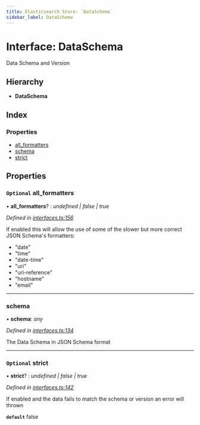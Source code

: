 ```yaml
---
title: Elasticsearch Store: `DataSchema`
sidebar_label: DataSchema
---
```


# Interface: DataSchema

Data Schema and Version

## Hierarchy

* **DataSchema**

## Index

### Properties

* [all_formatters](dataschema.md#optional-all_formatters)
* [schema](dataschema.md#schema)
* [strict](dataschema.md#optional-strict)

## Properties

### `Optional` all_formatters

• **all_formatters**? : *undefined | false | true*

*Defined in [interfaces.ts:156](https://github.com/terascope/teraslice/blob/f95bb5556/packages/elasticsearch-store/src/interfaces.ts#L156)*

If enabled this will allow the use of some of
the slower but more correct JSON Schema's formatters:

- "date"
- "time"
- "date-time"
- "uri"
- "uri-reference"
- "hostname"
- "email"

___

###  schema

• **schema**: *any*

*Defined in [interfaces.ts:134](https://github.com/terascope/teraslice/blob/f95bb5556/packages/elasticsearch-store/src/interfaces.ts#L134)*

The Data Schema in JSON Schema format

___

### `Optional` strict

• **strict**? : *undefined | false | true*

*Defined in [interfaces.ts:142](https://github.com/terascope/teraslice/blob/f95bb5556/packages/elasticsearch-store/src/interfaces.ts#L142)*

If enabled and the data fails to match the schema or version
an error will thrown

**`default`** false
